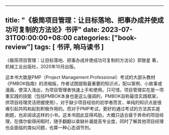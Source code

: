 
---
title: "《极简项目管理：让目标落地、把事办成并使成功可复制的方法论》书评"
date: 2023-07-31T00:00:00+08:00
categories: ["book-review"]
tags: [ 书评, 响马读书 ]
---

 《极简项目管理：让目标落地、把事办成并使成功可复制的方法论》郭致星 著，机械工业出版社，2020年10月出版。

这本书大致是PMP（Project Management Professional）考试的大部头教材《PMBOK指南》的浓缩版，作者试图提取最重要的知识点，配以案例、小故事或漫画，使深入浅出，为项目管理者快速上手和使用。只可惜，项目管理实在是一项重实践的技能（包括PMBOK本身也是这么强调的，PMBOK自称最佳实践框架，供项目经理灵活把握使用），对于缺少项目经验的初学者而言，单纯的知识点是很难引起共鸣和起到积极作用的。而对于PMP考试，更好的通过考试的方法其实是刷题，也非阅读这样的小书。这本书因此显得鸡肋，大概只适合疲于奔命的项目经理，在偶尔偷得闲暇时，随手翻翻以查缺补漏提高专业度，同时了解其他项目经理也会面临的类似问题，也算一种心态调节剂。
